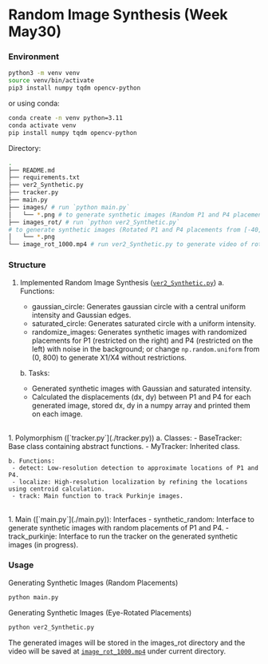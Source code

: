 # Random Image Synthesis (Week May30)

### Environment
```bash
python3 -m venv venv
source venv/bin/activate
pip3 install numpy tqdm opencv-python
```

or using conda:
```bash
conda create -n venv python=3.11
conda activate venv
pip install numpy tqdm opencv-python
```

Directory:
```bash
.
├── README.md
├── requirements.txt
├── ver2_Synthetic.py
├── tracker.py
├── main.py
├── images/ # run `python main.py` 
│   └── *.png # to generate synthetic images (Random P1 and P4 placements with dx, dy)
├── images_rot/ # run `python ver2_Synthetic.py` 
# to generate synthetic images (Rotated P1 and P4 placements from [-40, 40] degrees)
│   └── *.png 
└── image_rot_1000.mp4 # run ver2_Synthetic.py to generate video of rotated images
```

### Structure

1. Implemented Random Image Synthesis ([`ver2_Synthetic.py`](./ver2_Synthetic.py))
    a. Functions:
      - gaussian_circle: Generates gaussian circle with a central uniform intensity and Gaussian edges.
      - saturated_circle: Generates saturated circle with a uniform intensity.
      - randomize_images: Generates synthetic images with randomized placements for P1 (restricted on the right) and P4 (restricted on the left) with noise in the background; or change `np.random.uniform` from (0, 800) to generate X1/X4 without restrictions.
    
    b. Tasks:
      - Generated synthetic images with Gaussian and saturated intensity.
      - Calculated the displacements (dx, dy) between P1 and P4 for each generated image, stored dx, dy in a numpy array and printed them on each image.
<br>
1. Polymorphism ([`tracker.py`](./tracker.py))
    a. Classes:
     - BaseTracker: Base class containing abstract functions.
     - MyTracker: Inherited class.
  
    b. Functions:
     - detect: Low-resolution detection to approximate locations of P1 and P4.
     - localize: High-resolution localization by refining the locations using centroid calculation.
     - track: Main function to track Purkinje images.
<br>
1. Main ([`main.py`](./main.py)): Interfaces
    - synthetic_random: Interface to generate synthetic images with random placements of P1 and P4.
    - track_purkinje: Interface to run the tracker on the generated synthetic images (in progress).

### Usage
Generating Synthetic Images (Random Placements)
```bash
python main.py
```

Generating Synthetic Images (Eye-Rotated Placements)
```bash
python ver2_Synthetic.py
```
The generated images will be stored in the images_rot directory and the video will be saved at [`image_rot_1000.mp4`](./image_rot_1000.mp4) under current directory.
